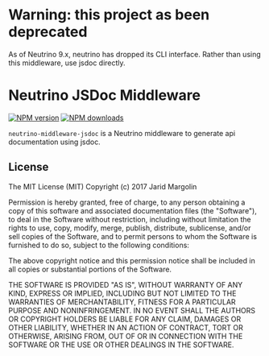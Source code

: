 # Warning: this project as been deprecated

As of Neutrino 9.x, neutrino has dropped its CLI interface. Rather than using this middleware, use jsdoc directly.

# Neutrino JSDoc Middleware
[![NPM version][npm-image]][npm-url] [![NPM downloads][npm-downloads]][npm-url]

`neutrino-middleware-jsdoc` is a Neutrino middleware to generate api documentation using jsdoc.

[npm-image]: https://img.shields.io/npm/v/neutrino-middleware-jsdoc.svg
[npm-downloads]: https://img.shields.io/npm/dt/neutrino-middleware-jsdoc.svg
[npm-url]: https://npmjs.org/package/neutrino-middleware-jsdoc

## License

The MIT License (MIT) Copyright (c) 2017 Jarid Margolin

Permission is hereby granted, free of charge, to any person obtaining a copy of this software and associated documentation files (the "Software"), to deal in the Software without restriction, including without limitation the rights to use, copy, modify, merge, publish, distribute, sublicense, and/or sell copies of the Software, and to permit persons to whom the Software is furnished to do so, subject to the following conditions:

The above copyright notice and this permission notice shall be included in all copies or substantial portions of the Software.

THE SOFTWARE IS PROVIDED "AS IS", WITHOUT WARRANTY OF ANY KIND, EXPRESS OR IMPLIED, INCLUDING BUT NOT LIMITED TO THE WARRANTIES OF MERCHANTABILITY, FITNESS FOR A PARTICULAR PURPOSE AND NONINFRINGEMENT. IN NO EVENT SHALL THE AUTHORS OR COPYRIGHT HOLDERS BE LIABLE FOR ANY CLAIM, DAMAGES OR OTHER LIABILITY, WHETHER IN AN ACTION OF CONTRACT, TORT OR OTHERWISE, ARISING FROM, OUT OF OR IN CONNECTION WITH THE SOFTWARE OR THE USE OR OTHER DEALINGS IN THE SOFTWARE.
